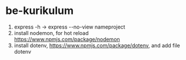 ﻿# be-kurikulum

1. express -h -> express --no-view nameproject
2. install nodemon, for hot reload https://www.npmjs.com/package/nodemon
3. install dotenv, https://www.npmjs.com/package/dotenv, and add file dotenv
